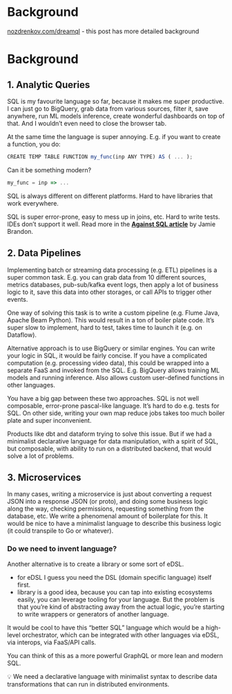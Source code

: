 # Background

[nozdrenkov.com/dreamql](http://nozdrenkov.com/dreamql) - this post has more detailed background

# Background

## 1. Analytic Queries

SQL is my favourite language so far, because it makes me super productive. I can just go to BigQuery, grab data from various sources, filter it, save anywhere, run ML models inference, create wonderful dashboards on top of that. And I wouldn’t even need to close the browser tab.

At the same time the language is super annoying. E.g. if you want to create a function, you do:

```jsx
CREATE TEMP TABLE FUNCTION my_func(inp ANY TYPE) AS ( ... );
```

Can it be something modern?

```jsx
my_func = inp => ...
```

SQL is always different on different platforms. Hard to have libraries that work everywhere.

SQL is super error-prone, easy to mess up in joins, etc. Hard to write tests. IDEs don’t support it well. Read more in the [**Against SQL article**](https://www.scattered-thoughts.net/writing/against-sql) by Jamie Brandon.

## 2. Data Pipelines

Implementing batch or streaming data processing (e.g. ETL) pipelines is a super common task. E.g. you can grab data from 10 different sources, metrics databases, pub-sub/kafka event logs, then apply a lot of business logic to it, save this data into other storages, or call APIs to trigger other events.

One way of solving this task is to write a custom pipeline (e.g. Flume Java, Apache Beam Python). This would result in a ton of boiler plate code. It’s super slow to implement, hard to test, takes time to launch it (e.g. on Dataflow).

Alternative approach is to use BigQuery or similar engines. You can write your logic in SQL, it would be fairly concise. If you have a complicated computation (e.g. processing video data), this could be wrapped into a separate FaaS and invoked from the SQL. E.g. BigQuery allows training ML models and running inference. Also allows custom user-defined functions in other languages.

You have a big gap between these two approaches. SQL is not well composable, error-prone pascal-like language. It’s hard to do e.g. tests for SQL. On other side, writing your own map reduce jobs takes too much boiler plate and super inconvenient.

Products like dbt and dataform trying to solve this issue. But if we had a minimalist declarative language for data manipulation, with a spirit of SQL, but composable, with ability to run on a distributed backend, that would solve a lot of problems.

## 3. Microservices

In many cases, writing a microservice is just about converting a request JSON into a response JSON (or proto), and doing some business logic along the way, checking permissions, requesting something from the database, etc. We write a phenomenal amount of boilerplate for this. It would be nice to have a minimalist language to describe this business logic (it could transpile to Go or whatever).

### Do we need to invent language?

Another alternative is to create a library or some sort of eDSL.

- for eDSL I guess you need the DSL (domain specific language) itself first.
- library is a good idea, because you can tap into existing ecosystems easily, you can leverage tooling for your language. But the problem is that you’re kind of abstracting away from the actual logic, you’re starting to write wrappers or generators of another language.

It would be cool to have this “better SQL” language which would be a high-level orchestrator, which can be integrated with other languages via eDSL, via interops, via FaaS/API calls.

You can think of this as a more powerful GraphQL or more lean and modern SQL.

<aside>
💡 We need a declarative language with minimalist syntax to describe data transformations that can run in distributed environments.

</aside>
